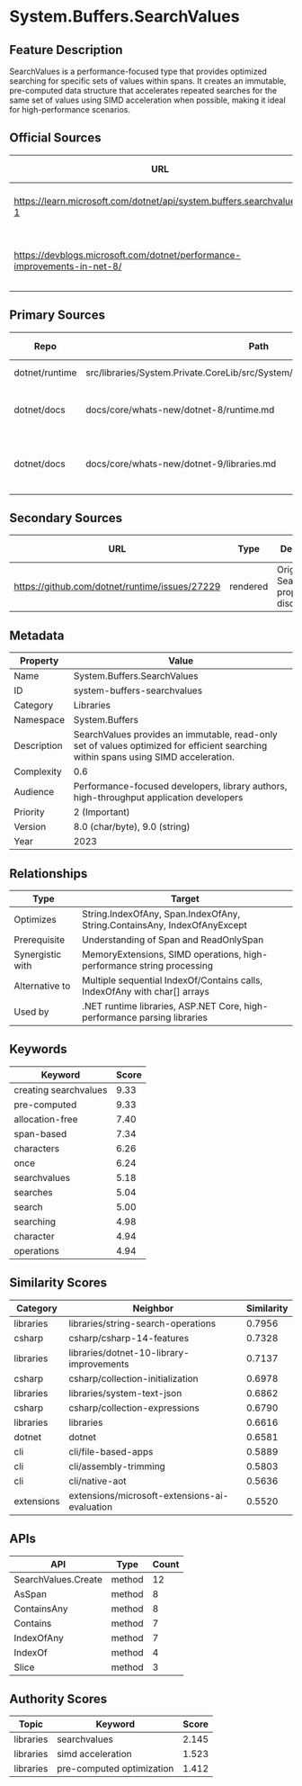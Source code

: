 # System.Buffers.SearchValues

## Feature Description

SearchValues<T> is a performance-focused type that provides optimized searching for specific sets of values within spans. It creates an immutable, pre-computed data structure that accelerates repeated searches for the same set of values using SIMD acceleration when possible, making it ideal for high-performance scenarios.

## Official Sources

| URL | Type | Description | Last Verified |
| --- | --- | --- | --- |
| https://learn.microsoft.com/dotnet/api/system.buffers.searchvalues-1 | rendered | Official API documentation for SearchValues<T> | - |
| https://devblogs.microsoft.com/dotnet/performance-improvements-in-net-8/ | rendered | Performance improvements in .NET 8 (includes SearchValues) | - |

## Primary Sources

| Repo | Path | Description | Last Verified |
| --- | --- | --- | --- |
| dotnet/runtime | src/libraries/System.Private.CoreLib/src/System/SearchValues/SearchValues.T.cs | SearchValues<T> implementation | - |
| dotnet/docs | docs/core/whats-new/dotnet-8/runtime.md | .NET 8 runtime features including SearchValues | - |
| dotnet/docs | docs/core/whats-new/dotnet-9/libraries.md | .NET 9 SearchValues enhancements (substring search) | - |

## Secondary Sources

| URL | Type | Description | Last Verified |
| --- | --- | --- | --- |
| https://github.com/dotnet/runtime/issues/27229 | rendered | Original SearchValues proposal discussion | - |

## Metadata

| Property | Value |
| --- | --- |
| Name | System.Buffers.SearchValues |
| ID | system-buffers-searchvalues |
| Category | Libraries |
| Namespace | System.Buffers |
| Description | SearchValues provides an immutable, read-only set of values optimized for efficient searching within spans using SIMD acceleration. |
| Complexity | 0.6 |
| Audience | Performance-focused developers, library authors, high-throughput application developers |
| Priority | 2 (Important) |
| Version | 8.0 (char/byte), 9.0 (string) |
| Year | 2023 |

## Relationships

| Type | Target |
| --- | --- |
| Optimizes | String.IndexOfAny, Span<T>.IndexOfAny, String.ContainsAny, IndexOfAnyExcept |
| Prerequisite | Understanding of Span<T> and ReadOnlySpan<T> |
| Synergistic with | MemoryExtensions, SIMD operations, high-performance string processing |
| Alternative to | Multiple sequential IndexOf/Contains calls, IndexOfAny with char[] arrays |
| Used by | .NET runtime libraries, ASP.NET Core, high-performance parsing libraries |

## Keywords

| Keyword | Score |
|---------|-------|
| creating searchvalues | 9.33 |
| pre-computed | 9.33 |
| allocation-free | 7.40 |
| span-based | 7.34 |
| characters | 6.26 |
| once | 6.24 |
| searchvalues | 5.18 |
| searches | 5.04 |
| search | 5.00 |
| searching | 4.98 |
| character | 4.94 |
| operations | 4.94 |

## Similarity Scores

| Category | Neighbor | Similarity |
|----------|----------|------------|
| libraries | libraries/string-search-operations | 0.7956 |
| csharp | csharp/csharp-14-features | 0.7328 |
| libraries | libraries/dotnet-10-library-improvements | 0.7137 |
| csharp | csharp/collection-initialization | 0.6978 |
| libraries | libraries/system-text-json | 0.6862 |
| csharp | csharp/collection-expressions | 0.6790 |
| libraries | libraries | 0.6616 |
| dotnet | dotnet | 0.6581 |
| cli | cli/file-based-apps | 0.5889 |
| cli | cli/assembly-trimming | 0.5803 |
| cli | cli/native-aot | 0.5636 |
| extensions | extensions/microsoft-extensions-ai-evaluation | 0.5520 |

## APIs

| API | Type | Count |
|-----|------|-------|
| SearchValues.Create | method | 12 |
| AsSpan | method | 8 |
| ContainsAny | method | 8 |
| Contains | method | 7 |
| IndexOfAny | method | 7 |
| IndexOf | method | 4 |
| Slice | method | 3 |

## Authority Scores

| Topic | Keyword | Score |
|-------|---------|-------|
| libraries | searchvalues | 2.145 |
| libraries | simd acceleration | 1.523 |
| libraries | pre-computed optimization | 1.412 |
